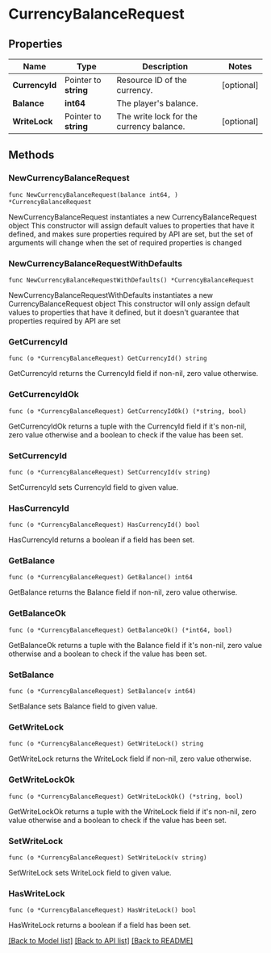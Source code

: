 # CurrencyBalanceRequest

## Properties

Name | Type | Description | Notes
------------ | ------------- | ------------- | -------------
**CurrencyId** | Pointer to **string** | Resource ID of the currency. | [optional] 
**Balance** | **int64** | The player&#39;s balance. | 
**WriteLock** | Pointer to **string** | The write lock for the currency balance. | [optional] 

## Methods

### NewCurrencyBalanceRequest

`func NewCurrencyBalanceRequest(balance int64, ) *CurrencyBalanceRequest`

NewCurrencyBalanceRequest instantiates a new CurrencyBalanceRequest object
This constructor will assign default values to properties that have it defined,
and makes sure properties required by API are set, but the set of arguments
will change when the set of required properties is changed

### NewCurrencyBalanceRequestWithDefaults

`func NewCurrencyBalanceRequestWithDefaults() *CurrencyBalanceRequest`

NewCurrencyBalanceRequestWithDefaults instantiates a new CurrencyBalanceRequest object
This constructor will only assign default values to properties that have it defined,
but it doesn't guarantee that properties required by API are set

### GetCurrencyId

`func (o *CurrencyBalanceRequest) GetCurrencyId() string`

GetCurrencyId returns the CurrencyId field if non-nil, zero value otherwise.

### GetCurrencyIdOk

`func (o *CurrencyBalanceRequest) GetCurrencyIdOk() (*string, bool)`

GetCurrencyIdOk returns a tuple with the CurrencyId field if it's non-nil, zero value otherwise
and a boolean to check if the value has been set.

### SetCurrencyId

`func (o *CurrencyBalanceRequest) SetCurrencyId(v string)`

SetCurrencyId sets CurrencyId field to given value.

### HasCurrencyId

`func (o *CurrencyBalanceRequest) HasCurrencyId() bool`

HasCurrencyId returns a boolean if a field has been set.

### GetBalance

`func (o *CurrencyBalanceRequest) GetBalance() int64`

GetBalance returns the Balance field if non-nil, zero value otherwise.

### GetBalanceOk

`func (o *CurrencyBalanceRequest) GetBalanceOk() (*int64, bool)`

GetBalanceOk returns a tuple with the Balance field if it's non-nil, zero value otherwise
and a boolean to check if the value has been set.

### SetBalance

`func (o *CurrencyBalanceRequest) SetBalance(v int64)`

SetBalance sets Balance field to given value.


### GetWriteLock

`func (o *CurrencyBalanceRequest) GetWriteLock() string`

GetWriteLock returns the WriteLock field if non-nil, zero value otherwise.

### GetWriteLockOk

`func (o *CurrencyBalanceRequest) GetWriteLockOk() (*string, bool)`

GetWriteLockOk returns a tuple with the WriteLock field if it's non-nil, zero value otherwise
and a boolean to check if the value has been set.

### SetWriteLock

`func (o *CurrencyBalanceRequest) SetWriteLock(v string)`

SetWriteLock sets WriteLock field to given value.

### HasWriteLock

`func (o *CurrencyBalanceRequest) HasWriteLock() bool`

HasWriteLock returns a boolean if a field has been set.


[[Back to Model list]](../README.md#documentation-for-models) [[Back to API list]](../README.md#documentation-for-api-endpoints) [[Back to README]](../README.md)


